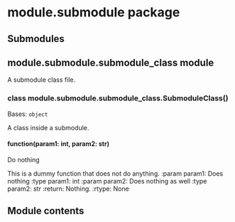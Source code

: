 # module.submodule package

## Submodules

## module.submodule.submodule_class module

A submodule class file.


### class module.submodule.submodule_class.SubmoduleClass()
Bases: `object`

A class inside a submodule.


#### function(param1: int, param2: str)
Do nothing

This is a dummy function that does not do anything.
:param param1: Does nothing
:type param1: int
:param param2: Does nothing as well
:type param2: str
:return: Nothing.
:rtype: None

## Module contents

